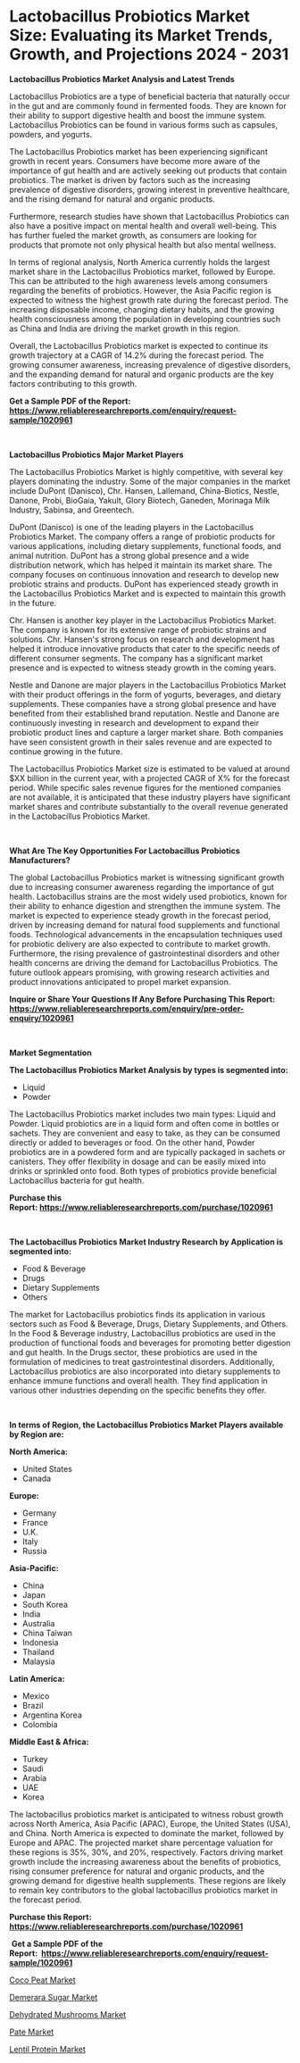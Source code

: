 <p><h1>Lactobacillus Probiotics Market Size: Evaluating its Market Trends, Growth, and Projections 2024 - 2031</h1></p><p><strong>Lactobacillus Probiotics Market Analysis and Latest Trends</strong></p>
<p><p>Lactobacillus Probiotics are a type of beneficial bacteria that naturally occur in the gut and are commonly found in fermented foods. They are known for their ability to support digestive health and boost the immune system. Lactobacillus Probiotics can be found in various forms such as capsules, powders, and yogurts.</p><p>The Lactobacillus Probiotics market has been experiencing significant growth in recent years. Consumers have become more aware of the importance of gut health and are actively seeking out products that contain probiotics. The market is driven by factors such as the increasing prevalence of digestive disorders, growing interest in preventive healthcare, and the rising demand for natural and organic products.</p><p>Furthermore, research studies have shown that Lactobacillus Probiotics can also have a positive impact on mental health and overall well-being. This has further fueled the market growth, as consumers are looking for products that promote not only physical health but also mental wellness.</p><p>In terms of regional analysis, North America currently holds the largest market share in the Lactobacillus Probiotics market, followed by Europe. This can be attributed to the high awareness levels among consumers regarding the benefits of probiotics. However, the Asia Pacific region is expected to witness the highest growth rate during the forecast period. The increasing disposable income, changing dietary habits, and the growing health consciousness among the population in developing countries such as China and India are driving the market growth in this region.</p><p>Overall, the Lactobacillus Probiotics market is expected to continue its growth trajectory at a CAGR of 14.2% during the forecast period. The growing consumer awareness, increasing prevalence of digestive disorders, and the expanding demand for natural and organic products are the key factors contributing to this growth.</p></p>
<p><strong>Get a Sample PDF of the Report:&nbsp; <a href="https://www.reliableresearchreports.com/enquiry/request-sample/1020961">https://www.reliableresearchreports.com/enquiry/request-sample/1020961</a></strong></p>
<p>&nbsp;</p>
<p><strong>Lactobacillus Probiotics Major Market Players</strong></p>
<p><p>The Lactobacillus Probiotics Market is highly competitive, with several key players dominating the industry. Some of the major companies in the market include DuPont (Danisco), Chr. Hansen, Lallemand, China-Biotics, Nestle, Danone, Probi, BioGaia, Yakult, Glory Biotech, Ganeden, Morinaga Milk Industry, Sabinsa, and Greentech.</p><p>DuPont (Danisco) is one of the leading players in the Lactobacillus Probiotics Market. The company offers a range of probiotic products for various applications, including dietary supplements, functional foods, and animal nutrition. DuPont has a strong global presence and a wide distribution network, which has helped it maintain its market share. The company focuses on continuous innovation and research to develop new probiotic strains and products. DuPont has experienced steady growth in the Lactobacillus Probiotics Market and is expected to maintain this growth in the future.</p><p>Chr. Hansen is another key player in the Lactobacillus Probiotics Market. The company is known for its extensive range of probiotic strains and solutions. Chr. Hansen's strong focus on research and development has helped it introduce innovative products that cater to the specific needs of different consumer segments. The company has a significant market presence and is expected to witness steady growth in the coming years.</p><p>Nestle and Danone are major players in the Lactobacillus Probiotics Market with their product offerings in the form of yogurts, beverages, and dietary supplements. These companies have a strong global presence and have benefited from their established brand reputation. Nestle and Danone are continuously investing in research and development to expand their probiotic product lines and capture a larger market share. Both companies have seen consistent growth in their sales revenue and are expected to continue growing in the future.</p><p>The Lactobacillus Probiotics Market size is estimated to be valued at around $XX billion in the current year, with a projected CAGR of X% for the forecast period. While specific sales revenue figures for the mentioned companies are not available, it is anticipated that these industry players have significant market shares and contribute substantially to the overall revenue generated in the Lactobacillus Probiotics Market.</p></p>
<p>&nbsp;</p>
<p><strong>What Are The Key Opportunities For Lactobacillus Probiotics Manufacturers?</strong></p>
<p><p>The global Lactobacillus Probiotics market is witnessing significant growth due to increasing consumer awareness regarding the importance of gut health. Lactobacillus strains are the most widely used probiotics, known for their ability to enhance digestion and strengthen the immune system. The market is expected to experience steady growth in the forecast period, driven by increasing demand for natural food supplements and functional foods. Technological advancements in the encapsulation techniques used for probiotic delivery are also expected to contribute to market growth. Furthermore, the rising prevalence of gastrointestinal disorders and other health concerns are driving the demand for Lactobacillus Probiotics. The future outlook appears promising, with growing research activities and product innovations anticipated to propel market expansion.</p></p>
<p><strong>Inquire or Share Your Questions If Any Before Purchasing This Report: <a href="https://www.reliableresearchreports.com/enquiry/pre-order-enquiry/1020961">https://www.reliableresearchreports.com/enquiry/pre-order-enquiry/1020961</a></strong></p>
<p>&nbsp;</p>
<p><strong>Market Segmentation</strong></p>
<p><strong>The Lactobacillus Probiotics Market Analysis by types is segmented into:</strong></p>
<p><ul><li>Liquid</li><li>Powder</li></ul></p>
<p><p>The Lactobacillus Probiotics market includes two main types: Liquid and Powder. Liquid probiotics are in a liquid form and often come in bottles or sachets. They are convenient and easy to take, as they can be consumed directly or added to beverages or food. On the other hand, Powder probiotics are in a powdered form and are typically packaged in sachets or canisters. They offer flexibility in dosage and can be easily mixed into drinks or sprinkled onto food. Both types of probiotics provide beneficial Lactobacillus bacteria for gut health.</p></p>
<p><strong>Purchase this Report:&nbsp;<a href="https://www.reliableresearchreports.com/purchase/1020961">https://www.reliableresearchreports.com/purchase/1020961</a></strong></p>
<p>&nbsp;</p>
<p><strong>The Lactobacillus Probiotics Market Industry Research by Application is segmented into:</strong></p>
<p><ul><li>Food & Beverage</li><li>Drugs</li><li>Dietary Supplements</li><li>Others</li></ul></p>
<p><p>The market for Lactobacillus probiotics finds its application in various sectors such as Food & Beverage, Drugs, Dietary Supplements, and Others. In the Food & Beverage industry, Lactobacillus probiotics are used in the production of functional foods and beverages for promoting better digestion and gut health. In the Drugs sector, these probiotics are used in the formulation of medicines to treat gastrointestinal disorders. Additionally, Lactobacillus probiotics are also incorporated into dietary supplements to enhance immune functions and overall health. They find application in various other industries depending on the specific benefits they offer.</p></p>
<p>&nbsp;</p>
<p><strong>In terms of Region, the Lactobacillus Probiotics Market Players available by Region are:</strong></p>
<p>
    <p> <strong> North America: </strong>
        <ul>
            <li>United States</li>
            <li>Canada</li>
        </ul>
        </p> 
    <p> <strong> Europe: </strong>
        <ul>
            <li>Germany</li>
            <li>France</li>
            <li>U.K.</li>
            <li>Italy</li>
            <li>Russia</li>
        </ul>
        </p> 
    <p> <strong> Asia-Pacific: </strong>
        <ul>
            <li>China</li>
            <li>Japan</li>
            <li>South Korea</li>
            <li>India</li>
            <li>Australia</li>
            <li>China Taiwan</li>
            <li>Indonesia</li>
            <li>Thailand</li>
            <li>Malaysia</li>
        </ul>
        </p> 
    <p> <strong> Latin America: </strong>
        <ul>
            <li>Mexico</li>
            <li>Brazil</li>
            <li>Argentina Korea</li>
            <li>Colombia</li>
        </ul>
        </p> 
    <p> <strong> Middle East & Africa: </strong>
        <ul>
            <li>Turkey</li>
            <li>Saudi</li>
            <li>Arabia</li>
            <li>UAE</li>
            <li>Korea</li>
        </ul>
    </p>
    </p>
<p><p>The lactobacillus probiotics market is anticipated to witness robust growth across North America, Asia Pacific (APAC), Europe, the United States (USA), and China. North America is expected to dominate the market, followed by Europe and APAC. The projected market share percentage valuation for these regions is 35%, 30%, and 20%, respectively. Factors driving market growth include the increasing awareness about the benefits of probiotics, rising consumer preference for natural and organic products, and the growing demand for digestive health supplements. These regions are likely to remain key contributors to the global lactobacillus probiotics market in the forecast period.</p></p>
<p><strong>Purchase this Report: <a href="https://www.reliableresearchreports.com/purchase/1020961">https://www.reliableresearchreports.com/purchase/1020961</a></strong></p>
<p>&nbsp;<strong>Get a Sample PDF of the Report:&nbsp;&nbsp;<a href="https://www.reliableresearchreports.com/enquiry/request-sample/1020961">https://www.reliableresearchreports.com/enquiry/request-sample/1020961</a></strong></p>
<p><strong></strong></p>
<p><p><a href="https://github.com/aliciawhite5576/Market-Research-Report-List-2/blob/main/coco-peat-market.md">Coco Peat Market</a></p><p><a href="https://github.com/maliyahmorrow6654/Market-Research-Report-List-2/blob/main/demerara-sugar-market.md">Demerara Sugar Market</a></p><p><a href="https://github.com/marloy8/Market-Research-Report-List-2/blob/main/dehydrated-mushrooms-market.md">Dehydrated Mushrooms Market</a></p><p><a href="https://github.com/mahnoor2003/Market-Research-Report-List-2/blob/main/pate-market.md">Pate Market</a></p><p><a href="https://github.com/abdelrhmankishk22/Market-Research-Report-List-2/blob/main/lentil-protein-market.md">Lentil Protein Market</a></p></p>